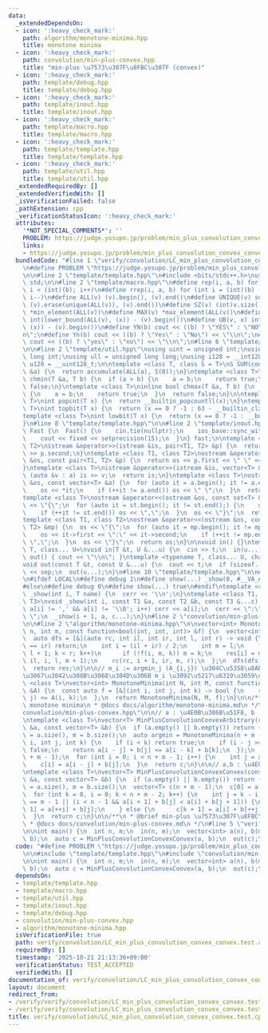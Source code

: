 ```yaml
---
data:
  _extendedDependsOn:
  - icon: ':heavy_check_mark:'
    path: algorithm/monotone-minima.hpp
    title: monotone minima
  - icon: ':heavy_check_mark:'
    path: convolution/min-plus-convex.hpp
    title: "min-plus \u7573\u307F\u8FBC\u307F (convex)"
  - icon: ':heavy_check_mark:'
    path: template/debug.hpp
    title: template/debug.hpp
  - icon: ':heavy_check_mark:'
    path: template/inout.hpp
    title: template/inout.hpp
  - icon: ':heavy_check_mark:'
    path: template/macro.hpp
    title: template/macro.hpp
  - icon: ':heavy_check_mark:'
    path: template/template.hpp
    title: template/template.hpp
  - icon: ':heavy_check_mark:'
    path: template/util.hpp
    title: template/util.hpp
  _extendedRequiredBy: []
  _extendedVerifiedWith: []
  _isVerificationFailed: false
  _pathExtension: cpp
  _verificationStatusIcon: ':heavy_check_mark:'
  attributes:
    '*NOT_SPECIAL_COMMENTS*': ''
    PROBLEM: https://judge.yosupo.jp/problem/min_plus_convolution_convex_convex
    links:
    - https://judge.yosupo.jp/problem/min_plus_convolution_convex_convex
  bundledCode: "#line 1 \"verify/convolution/LC_min_plus_convolution_convex_convex.test.cpp\"\
    \n#define PROBLEM \"https://judge.yosupo.jp/problem/min_plus_convolution_convex_convex\"\
    \n\n#line 2 \"template/template.hpp\"\n#include <bits/stdc++.h>\nusing namespace\
    \ std;\n\n#line 2 \"template/macro.hpp\"\n#define rep(i, a, b) for (int i = (a);\
    \ i < (int)(b); i++)\n#define rrep(i, a, b) for (int i = (int)(b) - 1; i >= (a);\
    \ i--)\n#define ALL(v) (v).begin(), (v).end()\n#define UNIQUE(v) sort(ALL(v)),\
    \ (v).erase(unique(ALL(v)), (v).end())\n#define SZ(v) (int)v.size()\n#define MIN(v)\
    \ *min_element(ALL(v))\n#define MAX(v) *max_element(ALL(v))\n#define LB(v, x)\
    \ int(lower_bound(ALL(v), (x)) - (v).begin())\n#define UB(v, x) int(upper_bound(ALL(v),\
    \ (x)) - (v).begin())\n#define YN(b) cout << ((b) ? \"YES\" : \"NO\") << \"\\\
    n\";\n#define Yn(b) cout << ((b) ? \"Yes\" : \"No\") << \"\\n\";\n#define yn(b)\
    \ cout << ((b) ? \"yes\" : \"no\") << \"\\n\";\n#line 6 \"template/template.hpp\"\
    \n\n#line 2 \"template/util.hpp\"\nusing uint = unsigned int;\nusing ll = long\
    \ long int;\nusing ull = unsigned long long;\nusing i128 = __int128_t;\nusing\
    \ u128 = __uint128_t;\n\ntemplate <class T, class S = T>\nS SUM(const vector<T>\
    \ &a) {\n  return accumulate(ALL(a), S(0));\n}\ntemplate <class T>\ninline bool\
    \ chmin(T &a, T b) {\n  if (a > b) {\n    a = b;\n    return true;\n  }\n  return\
    \ false;\n}\ntemplate <class T>\ninline bool chmax(T &a, T b) {\n  if (a < b)\
    \ {\n    a = b;\n    return true;\n  }\n  return false;\n}\n\ntemplate <class\
    \ T>\nint popcnt(T x) {\n  return __builtin_popcountll(x);\n}\ntemplate <class\
    \ T>\nint topbit(T x) {\n  return (x == 0 ? -1 : 63 - __builtin_clzll(x));\n}\n\
    template <class T>\nint lowbit(T x) {\n  return (x == 0 ? -1 : __builtin_ctzll(x));\n\
    }\n#line 8 \"template/template.hpp\"\n\n#line 2 \"template/inout.hpp\"\nstruct\
    \ Fast {\n  Fast() {\n    cin.tie(nullptr);\n    ios_base::sync_with_stdio(false);\n\
    \    cout << fixed << setprecision(15);\n  }\n} fast;\n\ntemplate <class T1, class\
    \ T2>\nistream &operator>>(istream &is, pair<T1, T2> &p) {\n  return is >> p.first\
    \ >> p.second;\n}\ntemplate <class T1, class T2>\nostream &operator<<(ostream\
    \ &os, const pair<T1, T2> &p) {\n  return os << p.first << \" \" << p.second;\n\
    }\ntemplate <class T>\nistream &operator>>(istream &is, vector<T> &a) {\n  for\
    \ (auto &v : a) is >> v;\n  return is;\n}\ntemplate <class T>\nostream &operator<<(ostream\
    \ &os, const vector<T> &a) {\n  for (auto it = a.begin(); it != a.end();) {\n\
    \    os << *it;\n    if (++it != a.end()) os << \" \";\n  }\n  return os;\n}\n\
    template <class T>\nostream &operator<<(ostream &os, const set<T> &st) {\n  os\
    \ << \"{\";\n  for (auto it = st.begin(); it != st.end();) {\n    os << *it;\n\
    \    if (++it != st.end()) os << \",\";\n  }\n  os << \"}\";\n  return os;\n}\n\
    template <class T1, class T2>\nostream &operator<<(ostream &os, const map<T1,\
    \ T2> &mp) {\n  os << \"{\";\n  for (auto it = mp.begin(); it != mp.end();) {\n\
    \    os << it->first << \":\" << it->second;\n    if (++it != mp.end()) os <<\
    \ \",\";\n  }\n  os << \"}\";\n  return os;\n}\n\nvoid in() {}\ntemplate <typename\
    \ T, class... U>\nvoid in(T &t, U &...u) {\n  cin >> t;\n  in(u...);\n}\nvoid\
    \ out() { cout << \"\\n\"; }\ntemplate <typename T, class... U, char sep = ' '>\n\
    void out(const T &t, const U &...u) {\n  cout << t;\n  if (sizeof...(u)) cout\
    \ << sep;\n  out(u...);\n}\n#line 10 \"template/template.hpp\"\n\n#line 2 \"template/debug.hpp\"\
    \n#ifdef LOCAL\n#define debug 1\n#define show(...) _show(0, #__VA_ARGS__, __VA_ARGS__)\n\
    #else\n#define debug 0\n#define show(...) true\n#endif\ntemplate <class T>\nvoid\
    \ _show(int i, T name) {\n  cerr << '\\n';\n}\ntemplate <class T1, class T2, class...\
    \ T3>\nvoid _show(int i, const T1 &a, const T2 &b, const T3 &...c) {\n  for (;\
    \ a[i] != ',' && a[i] != '\\0'; i++) cerr << a[i];\n  cerr << \":\" << b << \"\
    \ \";\n  _show(i + 1, a, c...);\n}\n#line 2 \"convolution/min-plus-convex.hpp\"\
    \n\n#line 2 \"algorithm/monotone-minima.hpp\"\n\nvector<int> MonotoneMinima(int\
    \ n, int m, const function<bool(int, int, int)> &f) {\n  vector<int> res(n);\n\
    \  auto dfs = [&](auto rc, int il, int ir, int l, int r) -> void {\n    if (il\
    \ == ir) return;\n    int i = (il + ir) / 2;\n    int m = l;\n    for (int k =\
    \ l + 1; k < r; k++)\n      if (!f(i, m, k)) m = k;\n    res[i] = m;\n    rc(rc,\
    \ il, i, l, m + 1);\n    rc(rc, i + 1, ir, m, r);\n  };\n  dfs(dfs, 0, n, 0, m);\n\
    \  return res;\n}\n\n// m_i := argmin_j (A_{i,j}) \u304C\u5358\u8ABF\u5897\u52A0\
    \u3067\u3042\u308B\u3068\u304D\u306B m_i \u3092\u5217\u6319\u3059\u308B\ntemplate\
    \ <class T>\nvector<int> MonotoneMinima(int N, int M, const function<T(int, int)>\
    \ &A) {\n  const auto f = [&](int i, int j, int k) -> bool {\n    return A(i,\
    \ j) <= A(i, k);\n  };\n  return MonotoneMinima(N, M, f);\n}\n\n/**\n * @brief\
    \ monotone minima\n * @docs docs/algorithm/monotone-minima.md\n */\n#line 4 \"\
    convolution/min-plus-convex.hpp\"\n\n// a : \u4E0B\u306B\u51F8, b : \u81EA\u7531\
    \ntemplate <class T>\nvector<T> MinPlusConvolutionConvexArbitrary(const vector<T>\
    \ &a, const vector<T> &b) {\n  if (a.empty() || b.empty()) return {};\n  int n\
    \ = a.size(), m = b.size();\n  auto argmin = MonotoneMinima(n + m - 1, m, [&](int\
    \ i, int j, int k) {\n    if (i < k) return true;\n    if (i - j >= n) return\
    \ false;\n    return a[i - j] + b[j] <= a[i - k] + b[k];\n  });\n  vector<T> c(n\
    \ + m - 1);\n  for (int i = 0; i < n + m - 1; i++) {\n    int j = argmin[i];\n\
    \    c[i] = a[i - j] + b[j];\n  }\n  return c;\n}\n\n// a,b : \u4E0B\u306B\u51F8\
    \ntemplate <class T>\nvector<T> MinPlusConvolutionConvexConvex(const vector<T>\
    \ &a, const vector<T> &b) {\n  if (a.empty() || b.empty()) return {};\n  int n\
    \ = a.size(), m = b.size();\n  vector<T> c(n + m - 1);\n  c[0] = a[0] + b[0];\n\
    \  for (int k = 0, i = 0; k < n + m - 2; k++) {\n    int j = k - i;\n    if (j\
    \ == m - 1 || (i < n - 1 && a[i + 1] + b[j] < a[i] + b[j + 1])) {\n      c[k +\
    \ 1] = a[++i] + b[j];\n    } else {\n      c[k + 1] = a[i] + b[++j];\n    }\n\
    \  }\n  return c;\n}\n\n/**\n * @brief min-plus \u7573\u307F\u8FBC\u307F (convex)\n\
    \ * @docs docs/convolution/min-plus-convex.md\n */\n#line 5 \"verify/convolution/LC_min_plus_convolution_convex_convex.test.cpp\"\
    \n\nint main() {\n  int n, m;\n  in(n, m);\n  vector<int> a(n), b(m);\n  in(a,\
    \ b);\n  auto c = MinPlusConvolutionConvexConvex(a, b);\n  out(c);\n}\n"
  code: "#define PROBLEM \"https://judge.yosupo.jp/problem/min_plus_convolution_convex_convex\"\
    \n\n#include \"template/template.hpp\"\n#include \"convolution/min-plus-convex.hpp\"\
    \n\nint main() {\n  int n, m;\n  in(n, m);\n  vector<int> a(n), b(m);\n  in(a,\
    \ b);\n  auto c = MinPlusConvolutionConvexConvex(a, b);\n  out(c);\n}"
  dependsOn:
  - template/template.hpp
  - template/macro.hpp
  - template/util.hpp
  - template/inout.hpp
  - template/debug.hpp
  - convolution/min-plus-convex.hpp
  - algorithm/monotone-minima.hpp
  isVerificationFile: true
  path: verify/convolution/LC_min_plus_convolution_convex_convex.test.cpp
  requiredBy: []
  timestamp: '2025-10-21 21:13:36+09:00'
  verificationStatus: TEST_ACCEPTED
  verifiedWith: []
documentation_of: verify/convolution/LC_min_plus_convolution_convex_convex.test.cpp
layout: document
redirect_from:
- /verify/verify/convolution/LC_min_plus_convolution_convex_convex.test.cpp
- /verify/verify/convolution/LC_min_plus_convolution_convex_convex.test.cpp.html
title: verify/convolution/LC_min_plus_convolution_convex_convex.test.cpp
---
```

